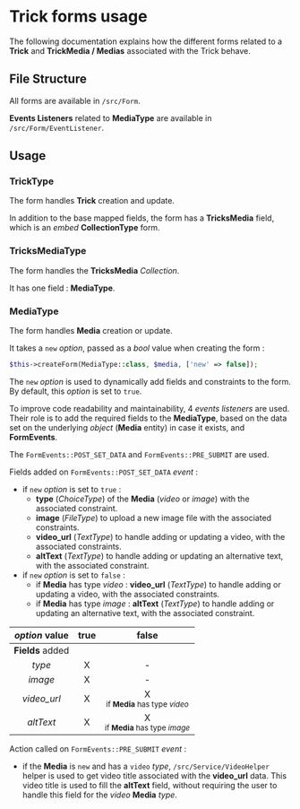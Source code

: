 # Trick forms usage

The following documentation explains how the different forms related to a __Trick__ and __TrickMedia / Medias__
associated with the Trick behave.

## File Structure

All forms are available in `/src/Form`.

__Events Listeners__ related to __MediaType__ are available in `/src/Form/EventListener`.

## Usage

### TrickType

The form handles __Trick__ creation and update.

In addition to the base mapped fields, the form has a __TricksMedia__ field, which is an _embed_ __CollectionType__ form.

### TricksMediaType

The form handles the __TricksMedia__ _Collection_.

It has one field : __MediaType__.

### MediaType

The form handles __Media__ creation or update.

It takes a `new` _option_, passed as a _bool_ value when creating the form :

```php
$this->createForm(MediaType::class, $media, ['new' => false]);
```

The `new` _option_ is used to dynamically add fields and constraints to the form. By default, this _option_ is set to `true`.

To improve code readability and maintainability, 4 _events listeners_ are used. Their role is to add the required fields to the __MediaType__, based on the data set on the underlying _object_ (__Media__ entity) in case it exists, and __FormEvents__.

The `FormEvents::POST_SET_DATA` and `FormEvents::PRE_SUBMIT` are used.

Fields added on `FormEvents::POST_SET_DATA` _event_ :

- if `new` _option_ is set to `true` :
    - __type__ (_ChoiceType_) of the __Media__ (_video_ or _image_) with the associated constraint.
    - __image__ (_FileType_) to upload a new image file with the associated constraints.
    - __video_url__ (_TextType_) to handle adding or updating a video, with the associated constraints.
    - __altText__ (_TextType_) to handle adding or updating an alternative text, with the associated constraint.
- if `new` _option_ is set to `false` :
    - if __Media__ has type _video_ : __video_url__ (_TextType_) to handle adding or updating a video, with the associated constraints.
    - if __Media__ has type _image_ : __altText__ (_TextType_) to handle adding or updating an alternative text, with the associated constraint.

| _option_ value | true | false |
| :-------------: | :----------: | :----------: |
| __Fields__ added |  |  |
| _type_ | X   | - |
| _image_ | X | - |
| _video_url_ | X | X <br><small>if __Media__ has type _video_</small> |
| _altText_ | X | X <br><small>if __Media__ has type _image_</small> |

Action called on `FormEvents::PRE_SUBMIT` _event_ :

- if the __Media__ is `new` and has a `video` _type_, `/src/Service/VideoHelper` helper is used to get video title associated with the __video_url__ data. This video title is used to fill the __altText__ field, without requiring the user to handle this field for the _video_ __Media__ _type_.
